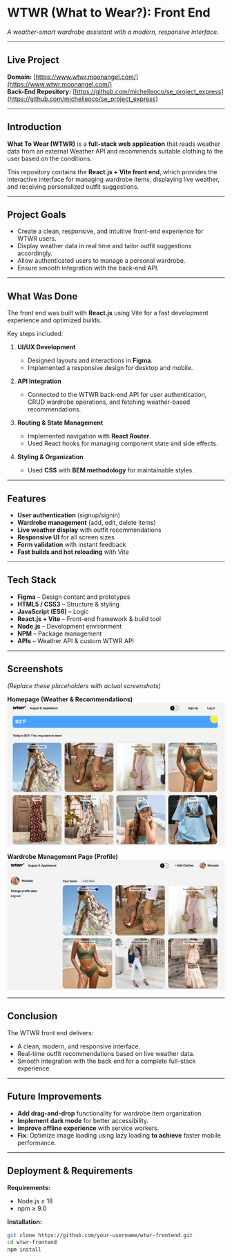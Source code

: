 # WTWR (What to Wear?): Front End

_A weather-smart wardrobe assistant with a modern, responsive interface._

---

## Live Project

**Domain:** [https://www.wtwr.moonangel.com/](https://www.wtwr.moonangel.com/)  
**Back-End Repository:** [https://github.com/michelleoco/se_project_express](https://github.com/michelleoco/se_project_express)

---

## Introduction

**What To Wear (WTWR)** is a **full-stack web application** that reads weather data from an external Weather API and recommends suitable clothing to the user based on the conditions.

This repository contains the **React.js + Vite front end**, which provides the interactive interface for managing wardrobe items, displaying live weather, and receiving personalized outfit suggestions.

---

## Project Goals

- Create a clean, responsive, and intuitive front-end experience for WTWR users.
- Display weather data in real time and tailor outfit suggestions accordingly.
- Allow authenticated users to manage a personal wardrobe.
- Ensure smooth integration with the back-end API.

---

## What Was Done

The front end was built with **React.js** using Vite for a fast development experience and optimized builds.

Key steps included:

1. **UI/UX Development**
   - Designed layouts and interactions in **Figma**.
   - Implemented a responsive design for desktop and mobile.
2. **API Integration**
   - Connected to the WTWR back-end API for user authentication, CRUD wardrobe operations, and fetching weather-based recommendations.
3. **Routing & State Management**

   - Implemented navigation with **React Router**.
   - Used React hooks for managing component state and side effects.

4. **Styling & Organization**
   - Used **CSS** with **BEM methodology** for maintainable styles.

---

## Features

- **User authentication** (signup/signin)
- **Wardrobe management** (add, edit, delete items)
- **Live weather display** with outfit recommendations
- **Responsive UI** for all screen sizes
- **Form validation** with instant feedback
- **Fast builds and hot reloading** with Vite

---

## Tech Stack

- **Figma** – Design content and prototypes
- **HTML5 / CSS3** – Structure & styling
- **JavaScript (ES6)** – Logic
- **React.js + Vite** – Front-end framework & build tool
- **Node.js** – Development environment
- **NPM** – Package management
- **APIs** – Weather API & custom WTWR API

---

## Screenshots

_(Replace these placeholders with actual screenshots)_

**Homepage (Weather & Recommendations)**  
![Homepage Screenshot](./screenshots/homepage.png)

**Wardrobe Management Page (Profile)**  
![Profile Screenshot](./screenshots/profile.png)

---

## Conclusion

The WTWR front end delivers:

- A clean, modern, and responsive interface.
- Real-time outfit recommendations based on live weather data.
- Smooth integration with the back end for a complete full-stack experience.

---

## Future Improvements

- **Add drag-and-drop** functionality for wardrobe item organization.
- **Implement dark mode** for better accessibility.
- **Improve offline experience** with service workers.
- **Fix**: Optimize image loading using lazy loading **to achieve** faster mobile performance.

---

## Deployment & Requirements

**Requirements:**

- Node.js ≥ 18
- npm ≥ 9.0

**Installation:**

```bash
git clone https://github.com/your-username/wtwr-frontend.git
cd wtwr-frontend
npm install
```

